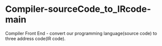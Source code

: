 # Compiler-sourceCode_to_IRcode-main
Compiler Front End - convert our programming language(source code) to three address code(IR code).
